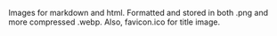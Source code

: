 Images for markdown and html.  Formatted and stored in both .png and more compressed .webp.  Also, favicon.ico for title image.
